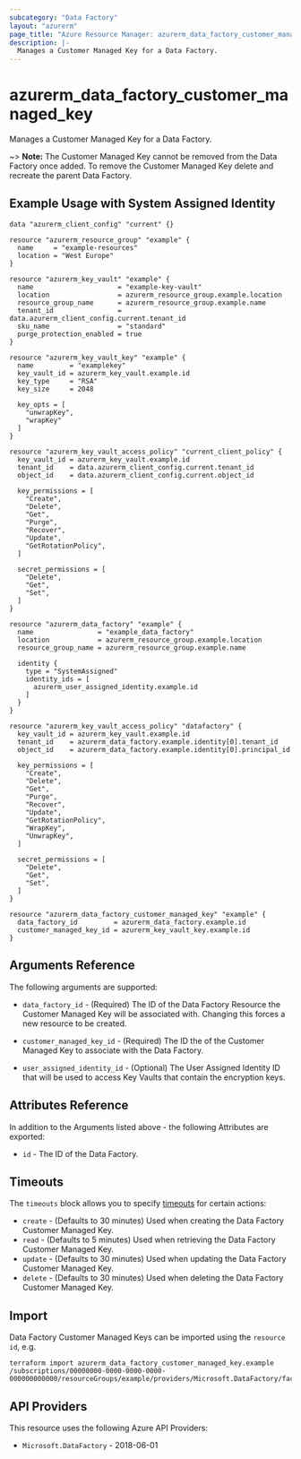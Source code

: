 ```yaml
---
subcategory: "Data Factory"
layout: "azurerm"
page_title: "Azure Resource Manager: azurerm_data_factory_customer_managed_key"
description: |-
  Manages a Customer Managed Key for a Data Factory.
---
```


# azurerm_data_factory_customer_managed_key

Manages a Customer Managed Key for a Data Factory.

~> **Note:** The Customer Managed Key cannot be removed from the Data Factory once added. To remove the Customer Managed Key delete and recreate the parent Data Factory.

## Example Usage with System Assigned Identity

```hcl
data "azurerm_client_config" "current" {}

resource "azurerm_resource_group" "example" {
  name     = "example-resources"
  location = "West Europe"
}

resource "azurerm_key_vault" "example" {
  name                     = "example-key-vault"
  location                 = azurerm_resource_group.example.location
  resource_group_name      = azurerm_resource_group.example.name
  tenant_id                = data.azurerm_client_config.current.tenant_id
  sku_name                 = "standard"
  purge_protection_enabled = true
}

resource "azurerm_key_vault_key" "example" {
  name         = "examplekey"
  key_vault_id = azurerm_key_vault.example.id
  key_type     = "RSA"
  key_size     = 2048

  key_opts = [
    "unwrapKey",
    "wrapKey"
  ]
}

resource "azurerm_key_vault_access_policy" "current_client_policy" {
  key_vault_id = azurerm_key_vault.example.id
  tenant_id    = data.azurerm_client_config.current.tenant_id
  object_id    = data.azurerm_client_config.current.object_id

  key_permissions = [
    "Create",
    "Delete",
    "Get",
    "Purge",
    "Recover",
    "Update",
    "GetRotationPolicy",
  ]

  secret_permissions = [
    "Delete",
    "Get",
    "Set",
  ]
}

resource "azurerm_data_factory" "example" {
  name                = "example_data_factory"
  location            = azurerm_resource_group.example.location
  resource_group_name = azurerm_resource_group.example.name

  identity {
    type = "SystemAssigned"
    identity_ids = [
      azurerm_user_assigned_identity.example.id
    ]
  }
}

resource "azurerm_key_vault_access_policy" "datafactory" {
  key_vault_id = azurerm_key_vault.example.id
  tenant_id    = azurerm_data_factory.example.identity[0].tenant_id
  object_id    = azurerm_data_factory.example.identity[0].principal_id

  key_permissions = [
    "Create",
    "Delete",
    "Get",
    "Purge",
    "Recover",
    "Update",
    "GetRotationPolicy",
    "WrapKey",
    "UnwrapKey",
  ]

  secret_permissions = [
    "Delete",
    "Get",
    "Set",
  ]
}

resource "azurerm_data_factory_customer_managed_key" "example" {
  data_factory_id         = azurerm_data_factory.example.id
  customer_managed_key_id = azurerm_key_vault_key.example.id
}
```

## Arguments Reference

The following arguments are supported:

* `data_factory_id` - (Required) The ID of the Data Factory Resource the Customer Managed Key will be associated with. Changing this forces a new resource to be created.

* `customer_managed_key_id` - (Required) The ID the of the Customer Managed Key to associate with the Data Factory.

* `user_assigned_identity_id` - (Optional) The User Assigned Identity ID that will be used to access Key Vaults that contain the encryption keys.

## Attributes Reference

In addition to the Arguments listed above - the following Attributes are exported:

* `id` - The ID of the Data Factory.

## Timeouts

The `timeouts` block allows you to specify [timeouts](https://www.terraform.io/language/resources/syntax#operation-timeouts) for certain actions:

* `create` - (Defaults to 30 minutes) Used when creating the Data Factory Customer Managed Key.
* `read` - (Defaults to 5 minutes) Used when retrieving the Data Factory Customer Managed Key.
* `update` - (Defaults to 30 minutes) Used when updating the Data Factory Customer Managed Key.
* `delete` - (Defaults to 30 minutes) Used when deleting the Data Factory Customer Managed Key.

## Import

Data Factory Customer Managed Keys can be imported using the `resource id`, e.g.

```shell
terraform import azurerm_data_factory_customer_managed_key.example /subscriptions/00000000-0000-0000-0000-000000000000/resourceGroups/example/providers/Microsoft.DataFactory/factories/example
```

## API Providers
<!-- This section is generated, changes will be overwritten -->
This resource uses the following Azure API Providers:

* `Microsoft.DataFactory` - 2018-06-01
